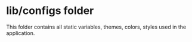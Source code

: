 # lib/configs folder

This folder contains all static variables, themes, colors, styles used in the application.
